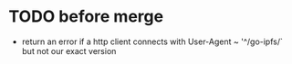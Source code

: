 # TODO before merge

- return an error if a http client connects with User-Agent ~ '^/go-ipfs/` but not our exact version
